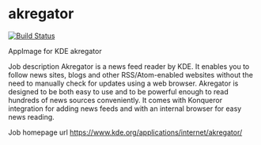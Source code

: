 # akregator
[![Build Status](http://aci.pangea.pub/job/akregator-appimage/job/master/badge/icon)](http://aci.pangea.pub/job/akregator-appimage/job/master/)

AppImage for KDE akregator

Job description
Akregator is a news feed reader by KDE. It enables you to follow news sites, blogs and other RSS/Atom-enabled websites without the need to manually check for updates using a web browser. Akregator is designed to be both easy to use and to be powerful enough to read hundreds of news sources conveniently. It comes with Konqueror integration for adding news feeds and with an internal browser for easy news reading.

Job homepage url
https://www.kde.org/applications/internet/akregator/
